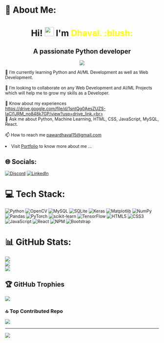 # 💫 About Me:
<h1 align="center">Hi! <img src="https://media.giphy.com/media/hvRJCLFzcasrR4ia7z/giphy.gif" width="30px"> I'm <span style="color:yellow;">Dhaval. :blush:</span></h1>



<h2 align="center">
   <span className="font-medium">A passionate Python developer</span>
</h2>

<p align="center"> <img src= "https://media.giphy.com/media/ve43TyDQ3B4me7d22z/giphy.gif"> 
</p>
  
🌱 I’m currently learning Python and AI/ML Development as well as Web Development.<br><br>👯 I’m looking to collaborate on any Web Development and AI/ML Projects which will help me to grow my skills as a Developer.<br><br>📄 Know about my experiences https://drive.google.com/file/d/1sntQg0AesZUZS-IaCl1JRM_no848k7GP/view?usp=drive_link.<br><br>💬 Ask me about Python, Machine Learning, HTML, CSS, JavaScript, MySQL, React.<br><br>📫 How to reach me pawardhaval15@gmail.com
<li>Visit  <a href="https://pawardhaval15.github.io/portfolio_website.github.io/" target="_blank">Portfolio</a> to know more about me ...</li>


## 🌐 Socials:
[![Discord](https://img.shields.io/badge/Discord-%237289DA.svg?logo=discord&logoColor=white)](https://discord.gg/7K5nFnXQjw) [![LinkedIn](https://img.shields.io/badge/LinkedIn-%230077B5.svg?logo=linkedin&logoColor=white)](https://linkedin.com/in/linkedin.com/in/dhaval-pawar-7b556620b) 

# 💻 Tech Stack:
![Python](https://img.shields.io/badge/python-%2314354C.svg?style=for-the-badge&logo=python&logoColor=white) ![OpenCV](https://img.shields.io/badge/opencv-%23white.svg?style=for-the-badge&logo=opencv&logoColor=white) ![MySQL](https://img.shields.io/badge/mysql-%2300000f.svg?style=for-the-badge&logo=mysql&logoColor=white) ![SQLite](https://img.shields.io/badge/sqlite-%2307405e.svg?style=for-the-badge&logo=sqlite&logoColor=white) ![Keras](https://img.shields.io/badge/Keras-%23D00000.svg?style=for-the-badge&logo=Keras&logoColor=white) ![Matplotlib](https://img.shields.io/badge/Matplotlib-%23ffffff.svg?style=for-the-badge&logo=Matplotlib&logoColor=black) ![NumPy](https://img.shields.io/badge/numpy-%23013243.svg?style=for-the-badge&logo=numpy&logoColor=white) ![Pandas](https://img.shields.io/badge/pandas-%23150458.svg?style=for-the-badge&logo=pandas&logoColor=white) ![PyTorch](https://img.shields.io/badge/PyTorch-%23EE4C2C.svg?style=for-the-badge&logo=PyTorch&logoColor=white) ![scikit-learn](https://img.shields.io/badge/scikit--learn-%23F7931E.svg?style=for-the-badge&logo=scikit-learn&logoColor=white) ![TensorFlow](https://img.shields.io/badge/TensorFlow-%23FF6F00.svg?style=for-the-badge&logo=TensorFlow&logoColor=white) ![HTML5](https://img.shields.io/badge/html5-%23E34F26.svg?style=for-the-badge&logo=html5&logoColor=white) ![CSS3](https://img.shields.io/badge/css3-%231572B6.svg?style=for-the-badge&logo=css3&logoColor=white) ![JavaScript](https://img.shields.io/badge/javascript-%23323330.svg?style=for-the-badge&logo=javascript&logoColor=%23F7DF1E)  ![React](https://img.shields.io/badge/react-%2320232a.svg?style=for-the-badge&logo=react&logoColor=%2361DAFB) ![NPM](https://img.shields.io/badge/NPM-%23CB3837.svg?style=for-the-badge&logo=npm&logoColor=white) ![Bootstrap](https://img.shields.io/badge/bootstrap-%238511FA.svg?style=for-the-badge&logo=bootstrap&logoColor=white)
# 📊 GitHub Stats:
![](https://github-readme-stats.vercel.app/api?username=pawardhaval15&theme=dark&hide_border=false&include_all_commits=true&count_private=true)<br/>
![](https://github-readme-streak-stats.herokuapp.com/?user=pawardhaval15&theme=dark&hide_border=false)<br/>
![](https://github-readme-stats.vercel.app/api/top-langs/?username=pawardhaval15&theme=dark&hide_border=false&include_all_commits=true&count_private=true&layout=compact)

## 🏆 GitHub Trophies
![](https://github-profile-trophy.vercel.app/?username=pawardhaval15&theme=radical&no-frame=false&no-bg=true&margin-w=4)

### 🔝 Top Contributed Repo
![](https://github-contributor-stats.vercel.app/api?username=pawardhaval15&limit=5&theme=dark&combine_all_yearly_contributions=true)

---
[![](https://visitcount.itsvg.in/api?id=pawardhaval15&icon=0&color=0)](https://visitcount.itsvg.in)

<!-- Proudly created with GPRM ( https://gprm.itsvg.in ) -->
